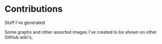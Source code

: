 # Contributions
Stuff I've generated

Some graphs and other assorted images I've created to be shown on 
other GitHub wiki's.
